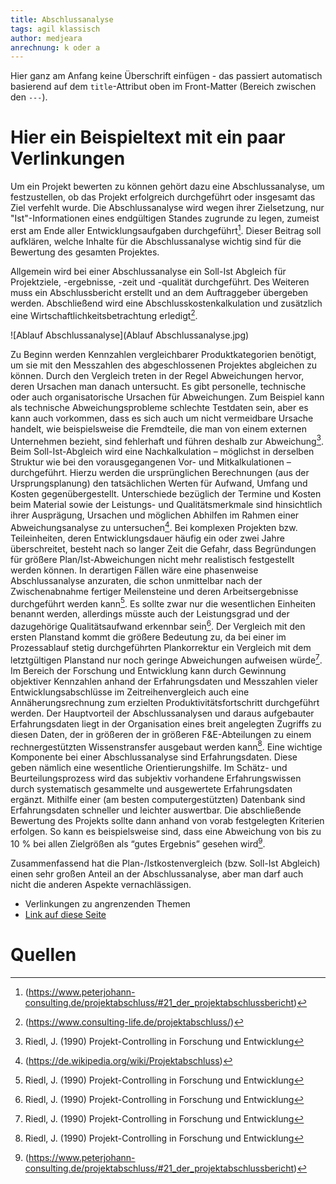 ```yaml
---
title: Abschlussanalyse
tags: agil klassisch
author: medjeara
anrechnung: k oder a
---
```



Hier ganz am Anfang keine Überschrift einfügen - das passiert automatisch basierend auf dem `title`-Attribut
oben im Front-Matter (Bereich zwischen den `---`).

# Hier ein Beispieltext mit ein paar Verlinkungen

Um ein Projekt bewerten zu können gehört dazu eine Abschlussanalyse, um festzustellen, ob das Projekt erfolgreich durchgeführt oder insgesamt das Ziel verfehlt wurde. 
Die Abschlussanalyse wird wegen ihrer Zielsetzung, nur "Ist"-Informationen eines endgültigen Standes zugrunde zu legen, zumeist erst am Ende aller 
Entwicklungsaufgaben durchgeführt[^1]. Dieser Beitrag soll aufklären, welche Inhalte für die Abschlussanalyse wichtig sind für die Bewertung des gesamten Projektes.

Allgemein wird bei einer Abschlussanalyse ein Soll-Ist Abgleich für Projektziele, -ergebnisse, -zeit und -qualität durchgeführt. Des Weiteren muss ein 
Abschlussbericht erstellt und an dem Auftraggeber übergeben werden. Abschließend wird eine Abschlusskostenkalkulation und zusätzlich eine 
Wirtschaftlichkeitsbetrachtung erledigt[^2].

![Ablauf Abschlussanalyse](Ablauf Abschlussanalyse.jpg)

Zu Beginn werden Kennzahlen vergleichbarer Produktkategorien benötigt, um sie mit den Messzahlen des abgeschlossenen Projektes abgleichen zu können. Durch den 
Vergleich treten in der Regel Abweichungen hervor, deren Ursachen man danach untersucht.
Es gibt personelle, technische oder auch organisatorische Ursachen für Abweichungen. Zum Beispiel kann als technische Abweichungsprobleme schlechte Testdaten sein, 
aber es kann auch vorkommen, dass es sich auch um nicht vermeidbare Ursache handelt, wie beispielsweise die Fremdteile, die man von einem externen Unternehmen 
bezieht, sind fehlerhaft und führen deshalb zur Abweichung[^3].
Beim Soll-Ist-Abgleich wird eine Nachkalkulation – möglichst in derselben Struktur wie bei den vorausgegangenen Vor- und Mitkalkulationen – durchgeführt. Hierzu 
werden die ursprünglichen Berechnungen (aus der Ursprungsplanung) den tatsächlichen Werten für Aufwand, Umfang und Kosten gegenübergestellt. Unterschiede bezüglich 
der Termine und Kosten beim Material sowie der Leistungs- und Qualitätsmerkmale sind hinsichtlich ihrer Ausprägung, Ursachen und möglichen Abhilfen im Rahmen einer 
Abweichungsanalyse zu untersuchen[^4].
Bei komplexen Projekten bzw. Teileinheiten, deren Entwicklungsdauer häufig ein oder zwei Jahre überschreitet, besteht nach so langer Zeit die Gefahr, dass 
Begründungen für größere Plan/Ist-Abweichungen nicht mehr realistisch festgestellt werden können.  In derartigen Fällen wäre eine phasenweise Abschlussanalyse 
anzuraten, die schon unmittelbar nach der Zwischenabnahme fertiger Meilensteine und deren Arbeitsergebnisse durchgeführt werden kann[^3].
Es sollte zwar nur die wesentlichen Einheiten benannt werden, allerdings müsste auch der Leistungsgrad und der dazugehörige Qualitätsaufwand erkennbar sein[^3].
Der Vergleich mit den ersten Planstand kommt die größere Bedeutung zu, da bei einer im Prozessablauf stetig durchgeführten Plankorrektur ein Vergleich mit dem 
letztgültigen Planstand nur noch geringe Abweichungen aufweisen würde[^3].
Im Bereich der Forschung und Entwicklung kann durch Gewinnung objektiver Kennzahlen anhand der Erfahrungsdaten und Messzahlen vieler Entwicklungsabschlüsse im 
Zeitreihenvergleich auch eine Annäherungsrechnung zum erzielten Produktivitätsfortschritt durchgeführt werden. Der Hauptvorteil der Abschlussanalysen und daraus 
aufgebauter Erfahrungsdaten liegt in der Organisation eines breit angelegten Zugriffs zu diesen Daten, der in größeren der in größeren F&E-Abteilungen zu einem 
rechnergestützten Wissenstransfer ausgebaut werden kann[^3].
Eine wichtige Komponente bei einer Abschlussanalyse sind Erfahrungsdaten. Diese geben nämlich eine wesentliche Orientierungshilfe. Im Schätz- und 
Beurteilungsprozess wird das subjektiv vorhandene Erfahrungswissen durch systematisch gesammelte und ausgewertete Erfahrungsdaten ergänzt. Mithilfe einer (am besten 
computergestützten) Datenbank sind Erfahrungsdaten schneller und leichter auswertbar. 
Die abschließende Bewertung des Projekts sollte dann anhand von vorab festgelegten Kriterien erfolgen. So kann es beispielsweise sind, dass eine Abweichung von bis 
zu 10 % bei allen Zielgrößen als “gutes Ergebnis” gesehen wird[^1]. 

Zusammenfassend hat die Plan-/Istkostenvergleich (bzw. Soll-Ist Abgleich) einen sehr großen Anteil an der Abschlussanalyse, aber man darf auch nicht die anderen Aspekte vernachlässigen. 


* Verlinkungen zu angrenzenden Themen
* [Link auf diese Seite](Abschlussanalyse.md)

# Quellen

[^1]: (https://www.peterjohann-consulting.de/projektabschluss/#21_der_projektabschlussbericht)
[^2]: (https://www.consulting-life.de/projektabschluss/)
[^3]: Riedl, J. (1990) Projekt-Controlling in Forschung und Entwicklung
[^4]: (https://de.wikipedia.org/wiki/Projektabschluss)

